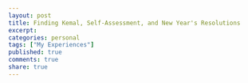 ```yaml
---
layout: post
title: Finding Kemal, Self-Assessment, and New Year's Resolutions
excerpt:
categories: personal
tags: ["My Experiences"]
published: true
comments: true
share: true
---
```

